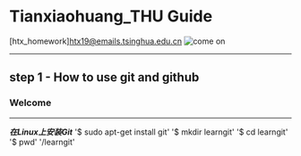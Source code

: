 # Tianxiaohuang_THU Guide

[htx_homework]htx19@emails.tsinghua.edu.cn
![come on](https://ss0.bdstatic.com/94oJfD_bAAcT8t7mm9GUKT-xh_/timg?image&quality=100&size=b4000_4000&sec=1568273440&di=75a4373c858699d873d1e76ffaf0be46&src=http://img4.duitang.com/uploads/item/201208/14/20120814135703_viTAi.thumb.700_0.jpeg)

---------------------

## step 1 - How to use git and github

### **Welcome**
---
***在Linux上安装Git***
'$ sudo apt-get install git'
'$ mkdir learngit'
'$ cd learngit'
'$ pwd'
'/learngit'
####

#####

######
